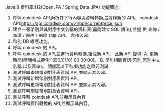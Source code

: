 Java:8
資料庫:H2(OpenJPA / Spring Data JPA)
功能簡述:
1. 呼叫 coindesk API,解析其下行內容與資料轉換,並實作新的 API。
coindesk API:https://api.coindesk.com/v1/bpi/currentprice.json
2. 建立一張幣別與其對應中文名稱的資料表(需附建立 SQL 語法),並提
供 查詢 / 新增 / 修改 / 刪除 功能 API。
實作內容:
1. 幣別 DB 維護功能。
2. 呼叫 coindesk 的 API。
3. 呼叫 coindesk 的 API,並進行資料轉換,組成新 API。
此新 API 提供:
A. 更新時間(時間格式範例:1990/01/01 00:00:00)。
B. 幣別相關資訊(幣別,幣別中文名稱,以及匯率)。
請撰寫以下各項功能之單元測試:
1. 測試呼叫查詢幣別對應表資料 API,並顯示其內容。
2. 測試呼叫新增幣別對應表資料 API。
3. 測試呼叫更新幣別對應表資料 API,並顯示其內容。
4. 測試呼叫刪除幣別對應表資料 API。
5. 測試呼叫 coindesk API,並顯示其內容。
6. 測試呼叫資料轉換的 API,並顯示其內容。
